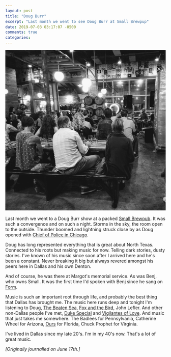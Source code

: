 ```yaml
---
layout: post
title: "Doug Burr"
excerpt: "Last month we went to see Doug Burr at Small Brewpup"
date: 2019-07-03 03:17:07 -0500
comments: true
categories: 
---
```


![](/assets/2019/07/doug_burr.jpg)

Last month we went to a Doug Burr show at a packed [Small Brewpub](http://www.smallbrewpub.com/). It was such a convergence and on such a night. Storms in the sky, the room open to the outside. Thunder boomed and lightning struck close by as Doug opened with [Chief of Police in Chicago](https://dougburr.bandcamp.com/track/chief-of-police-in-chicago).

Doug has long represented everything that is great about North Texas. Connected to his roots but making music for now. Telling dark stories, dusty stories. I've known of his music since soon after I arrived here and he's been a constant. Never breaking it big but always revered amongst his peers here in Dallas and his own Denton.

And of course, he was there at Margot's memorial service. As was Benj, who owns Small. It was the first time I'd spoken with Benj since he sang on [Form](https://danielmiller.bandcamp.com/album/form).

Music is such an important root through life, and probably the best thing that Dallas has brought me. The music here runs deep and tonight I'm listening to Doug, [The Beaten Sea](https://thebeatensea.bandcamp.com/album/the-beaten-sea), [Fox and the Bird](https://foxandthebird.bandcamp.com/), John Lefler. And other non-Dallas people I've met, [Duke Special](https://dukespecialmusic.bandcamp.com/) and [Vigilantes of Love](https://billmalloneemusic.bandcamp.com/). And music that just takes me somewhere. The Badlees for Pennsylvania, Catherine Wheel for Arizona, [Ours](https://oursmusic.bandcamp.com/) for Florida, Chuck Prophet for Virginia.

I've lived in Dallas since my late 20's. I'm in my 40's now. That's a lot of great music.

_[Originally journalled on June 17th.]_